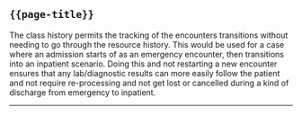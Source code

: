 ## <code>{{page-title}}</code>

The class history permits the tracking of the encounters transitions without needing to go through the resource history. This would be used for a case where an admission starts of as an emergency encounter, then transitions into an inpatient scenario. Doing this and not restarting a new encounter ensures that any lab/diagnostic results can more easily follow the patient and not require re-processing and not get lost or cancelled during a kind of discharge from emergency to inpatient.

---